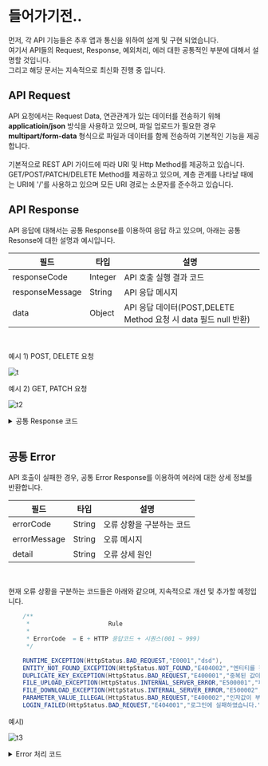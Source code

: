 # 들어가기전..

먼저, 각 API 기능들은 추후 앱과 통신을 위하여 설계 및 구현 되었습니다.<br>
여기서 API들의 Request, Response, 예외처리, 에러  대한 공통적인 부분에 대해서 설명할 것입니다.<br>
그리고 해당 문서는 지속적으로 최신화 진행 중 입니다.<br>

## API Request
API 요청에서는 Request Data, 연관관계가 있는 데이터를 전송하기 위해 **applicatioin/json** 방식을 사용하고 있으며, 파일 업로드가 필요한 경우 **multipart/form-data** 형식으로 파일과 데이터를 함께 전송하여 기본적인 기능을 제공합니다.<br><br>
기본적으로 REST API 가이드에 따라 URI 및 Http Method를 제공하고 있습니다. GET/POST/PATCH/DELETE Method를 제공하고 있으며,
계층 관계를 나타날 때에는 URI에 '/'를 사용하고 있으며 모든 URI 경로는 소문자를 준수하고 있습니다.


## API Response
API 응답에 대해서는 공통 Response를 이용하여 응답 하고 있으며, 아래는 공통 Resonse에 대한 설명과 예시입니다.

|필드|타입|설명|
|------|---|---|
|responseCode|Integer|API 호출 실행 결과 코드|
|responseMessage|String|API 응답 메시지|
|data|Object|API 응답 데이터(POST,DELETE Method 요청 시 data 필드 null 반환)|

<br>

예시 1) POST, DELETE 요청

![t](https://user-images.githubusercontent.com/41244406/164991685-3eff8243-1fb9-44e9-b091-26f9cd4bdc39.PNG)


예시 2) GET, PATCH 요청

![t2](https://user-images.githubusercontent.com/41244406/164991804-1366b52d-c624-4830-9a4f-5964c9d334b3.PNG)


<details>
  <summary>공통 Response 코드</summary>
  
~~~java
package health.real_pt.common.response;

import lombok.Builder;
import lombok.Data;

/**
 * 공통 Response DTO
 * @param <T>
 */
@Data
public class CommonResEntity<T> {

    private int responseCode;             //응답 코드
    private String responseMessage;     //응답 메시지
    private T data;                     //응답 data

    public CommonResEntity(final int statusCode, final String responseMessage) {
        this.statusCode = statusCode;
        this.responseMessage = responseMessage;
        this.data = null;
    }


    public static<T> CommonResEntity<T> createResponse(final int statusCode, final String responseMsg){
        return createResponse(statusCode,responseMsg,null);
    }


    @Builder
    public CommonResEntity(final int statusCode, final String responseMessage, final T data) {
        this.statusCode = statusCode;
        this.responseMessage = responseMessage;
        this.data = data;
    }

    public static<T> CommonResEntity<T> createResponse(final int statusCode, final String responseMsg, final T data){
        return CommonResEntity.<T>builder()
                .statusCode(statusCode)
                .responseMessage(responseMsg)
                .data(data)
                .build();
    }

}
~~~
</details>
<br>
  
  
## 공통 Error
 API 호출이 실패한 경우, 공통 Error Response를 이용하여 에러에 대한 상세 정보를 반환합니다.
  
  
|필드|타입|설명|
|------|---|---|
|errorCode|String|오류 상황을 구분하는 코드|
|errorMessage|String|오류 메시지|
|detail|String|오류 상세 원인|

<br>

현재 오류 상황을 구분하는 코드들은 아래와 같으며, 지속적으로 개선 및 추가할 예정입니다.<br>
~~~ java
    /**
     *                      Rule
     *
     * ErrorCode  = E + HTTP 응답코드 + 시퀀스(001 ~ 999)
     */

    RUNTIME_EXCEPTION(HttpStatus.BAD_REQUEST,"E0001","dsd"),
    ENTITY_NOT_FOUND_EXCEPTION(HttpStatus.NOT_FOUND,"E404002","엔티티를 찾을 수 없습니다."),
    DUPLICATE_KEY_EXCEPTION(HttpStatus.BAD_REQUEST,"E400001","중복된 값이 존재합니다."),
    FILE_UPLOAD_EXCEPTION(HttpStatus.INTERNAL_SERVER_ERROR,"E500001","파일 업로드에 실패하였습니다"),
    FILE_DOWNLOAD_EXCEPTION(HttpStatus.INTERNAL_SERVER_ERROR,"E500002","파일 다운로드에 실패하였습니다"),
    PARAMETER_VALUE_ILLEGAL(HttpStatus.BAD_REQUEST,"E400002","인자값이 부적절합니다."),
    LOGIN_FAILED(HttpStatus.BAD_REQUEST,"E404001","로그인에 실패하였습니다.")
~~~
  
예시)

![t3](https://user-images.githubusercontent.com/41244406/164992274-944b0c7e-8a16-4a17-a2a7-33b0570039a0.PNG)

<details>
  <summary>Error 처리 코드</summary>
  

공통 에러 응답 엔티티
  
~~~java
package health.real_pt.exception.exception_handler;

import lombok.Builder;
import lombok.Getter;
import lombok.ToString;


/**
 * 공통 에러 응답을 위한 엔티티(통일성 유지)
 *
 */
@Getter
@ToString
public class ErrorResponse {

    private String errorCode;     //에러 코드
    private String errorMessage;  //에러 메시지
    private String detail;        //상세 오류

    @Builder
    public ErrorResponse(String errorCode, String errorMessage, String detail) {
        this.errorCode = errorCode;
        this.errorMessage = errorMessage;
        this.detail = detail;
    }
}

~~~
<br>
  

~~~ java
    public class CommonApiExceptions extends RuntimeException {

    private ExceptionType error;
    private String detail;

    @Builder
    public CommonApiExceptions(ExceptionType error, String detail) {
        this.error=error;
        this.detail=detail;
    }
}
  
~~~
<br>  

공통 오류 코드 타입
~~~ java
  package health.real_pt.exception.exception_handler;

import lombok.Getter;
import lombok.ToString;
import org.springframework.http.HttpStatus;

/**
 * 공통 오류 코드 타입
 */
@Getter
@ToString
public enum ExceptionType {

    /**
     *                      Rule
     *
     * ErrorCode  = E + HTTP 응답코드 + 시퀀스(001 ~ 999)
     */

    RUNTIME_EXCEPTION(HttpStatus.BAD_REQUEST,"E0001","dsd"),
    ENTITY_NOT_FOUND_EXCEPTION(HttpStatus.NOT_FOUND,"E404002","엔티티를 찾을 수 없습니다."),
    DUPLICATE_KEY_EXCEPTION(HttpStatus.BAD_REQUEST,"E400001","중복된 값이 존재합니다."),
    FILE_UPLOAD_EXCEPTION(HttpStatus.INTERNAL_SERVER_ERROR,"E500001","파일 업로드에 실패하였습니다"),
    FILE_DOWNLOAD_EXCEPTION(HttpStatus.INTERNAL_SERVER_ERROR,"E500002","파일 다운로드에 실패하였습니다"),
    PARAMETER_VALUE_ILLEGAL(HttpStatus.BAD_REQUEST,"E400002","인자값이 부적절합니다."),
    LOGIN_FAILED(HttpStatus.BAD_REQUEST,"E404001","로그인에 실패하였습니다.")


    ;

    private final HttpStatus status;
    private final String code;
    private String message;

    ExceptionType(HttpStatus status, String code) {
        this.status = status;
        this.code = code;
    }

    ExceptionType(HttpStatus status, String code, String message) {
        this.status = status;
        this.code = code;
        this.message = message;
    }
}

~~~
<br>  
  
예외처리 
~~~ java
  package health.real_pt.exception.exception_handler;

import health.real_pt.exception.exceptions.CommonApiExceptions;
import org.springframework.dao.DuplicateKeyException;
import org.springframework.http.HttpStatus;
import org.springframework.http.ResponseEntity;
import org.springframework.web.bind.annotation.ExceptionHandler;
import org.springframework.web.bind.annotation.RestControllerAdvice;

/**
 * 공통 예외처리 핸들러
 */
@RestControllerAdvice
public class GlobalExceptionHandler {

    /**
     * 공통 예외 핸들러
     */
    @ExceptionHandler(value = {CommonApiExceptions.class})
    public ResponseEntity<ErrorResponse> commonApiExceptions(final CommonApiExceptions e){

//        System.out.println("e.getMessage() = " + e.getMessage());
//        System.out.println("e.getLocalizedMessage() = " + e.getLocalizedMessage());

        return ResponseEntity
                .status(HttpStatus.BAD_REQUEST)
                .body(
                        ErrorResponse.builder()
                                .errorCode(e.getError().getCode())
                                .errorMessage(e.getError().getMessage())
                                .detail(e.getDetail())
                                .build()
                );
    }

    /**
     *  중복 예외 처리
     */
    @ExceptionHandler(value = {DuplicateKeyException.class})
    public ResponseEntity<ErrorResponse> duplicateKeyException(final DuplicateKeyException e){
        return ResponseEntity
                .status(HttpStatus.BAD_REQUEST)
                .body(
                        ErrorResponse.builder()
                                .errorCode(ExceptionType.DUPLICATE_KEY_EXCEPTION.getCode())
                                .errorMessage(ExceptionType.DUPLICATE_KEY_EXCEPTION.getMessage())
                                .detail(e.getMessage())
                                .build()
                );

    }

    /**
     *
     */
    @ExceptionHandler(value = {IllegalArgumentException.class})
    public ResponseEntity<ErrorResponse> IllegalArgumentException(final IllegalArgumentException e){
        return ResponseEntity
                .status(HttpStatus.BAD_REQUEST)
                .body(
                        ErrorResponse.builder()
                                .errorCode(ExceptionType.PARAMETER_VALUE_ILLEGAL.getCode())
                                .errorMessage(ExceptionType.PARAMETER_VALUE_ILLEGAL.getMessage())
                                .detail(e.getMessage())
                                .build()
                );

    }


}

  
~~~
  
</details>
  
